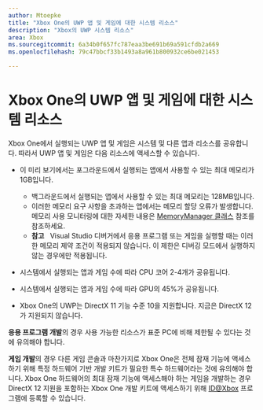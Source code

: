 ```yaml
---
author: Mtoepke
title: "Xbox One의 UWP 앱 및 게임에 대한 시스템 리소스"
description: "Xbox의 UWP 시스템 리소스"
area: Xbox
ms.sourcegitcommit: 6a34b0f657fc787eaa3be691b69a591cfdb2a669
ms.openlocfilehash: 79c47bbcf33b1493a8a961b800932ce6be021453

---
```


# Xbox One의 UWP 앱 및 게임에 대한 시스템 리소스

Xbox One에서 실행되는 UWP 앱 및 게임은 시스템 및 다른 앱과 리소스를 공유합니다. 따라서 UWP 앱 및 게임은 다음 리소스에 액세스할 수 있습니다.

* 이 미리 보기에서는 포그라운드에서 실행되는 앱에서 사용할 수 있는 최대 메모리가 1GB입니다.
    * 백그라운드에서 실행되는 앱에서 사용할 수 있는 최대 메모리는 128MB입니다.
    * 이러한 메모리 요구 사항을 초과하는 앱에서는 메모리 할당 오류가 발생합니다. 메모리 사용 모니터링에 대한 자세한 내용은 [MemoryManager 클래스](https://msdn.microsoft.com/en-us/library/windows/apps/windows.system.memorymanager.aspx) 참조를 참조하세요.
    * **참고** &nbsp;&nbsp;Visual Studio 디버거에서 응용 프로그램 또는 게임을 실행할 때는 이러한 메모리 제약 조건이 적용되지 않습니다. 이 제한은 디버깅 모드에서 실행하지 않는 경우에만 적용됩니다.

* 시스템에서 실행되는 앱과 게임 수에 따라 CPU 코어 2-4개가 공유됩니다.

* 시스템에서 실행되는 앱과 게임 수에 따라 GPU의 45%가 공유됩니다.

* Xbox One의 UWP는 DirectX 11 기능 수준 10을 지원합니다. 지금은 DirectX 12가 지원되지 않습니다. 

**응용 프로그램 개발**의 경우 사용 가능한 리소스가 표준 PC에 비해 제한될 수 있다는 것에 유의해야 합니다.

**게임 개발**의 경우 다른 게임 콘솔과 마찬가지로 Xbox One은 전체 잠재 기능에 액세스하기 위해 특정 하드웨어 기반 개발 키트가 필요한 특수 하드웨어라는 것에 유의해야 합니다. Xbox One 하드웨어의 최대 잠재 기능에 액세스해야 하는 게임을 개발하는 경우 DirectX 12 지원을 포함하는 Xbox One 개발 키트에 액세스하기 위해 [ID@Xbox](http://www.xbox.com/en-us/Developers/id) 프로그램에 등록할 수 있습니다.



<!--HONumber=Jun16_HO5-->



